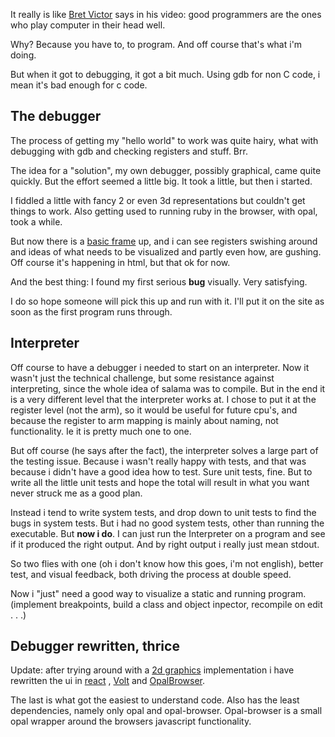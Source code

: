 It really is like [Bret Victor](http://worrydream.com/#!/InventingOnPrinciple) says in his video:
 good programmers are the ones who play computer in their head well.

Why? Because you have to, to program. And off course that's what i'm doing.

But when it got to debugging, it got a bit much. Using gdb for non C code, i mean it's bad enough
for c code.

## The debugger

The process of getting my "hello world" to work was quite hairy, what with debugging with gdb
and checking registers and stuff. Brr.

The idea for a "solution", my own debugger, possibly graphical, came quite quickly. But the effort seemed a
little big. It took a little, but then i started.

I fiddled a little with fancy 2 or even 3d representations but couldn't get things to work.
Also getting used to running ruby in the browser, with opal, took a while.

But now there is a [basic frame](https://github.com/ruby-x/salama-debugger) up,
and i can see registers swishing around and ideas of what needs
to be visualized and partly even how, are gushing. Off course it's happening in html,
but that ok for now.

And the best thing: I found my first serious **bug** visually. Very satisfying.

I do so hope someone will pick this up and run with it. I'll put it on the site as soon as the first
program runs through.

## Interpreter

Off course to have a debugger i needed to start on an interpreter.
Now it wasn't just the technical challenge, but some resistance against interpreting, since the whole
idea of salama was to compile. But in the end it is a very different level that the interpreter
works at. I chose to put it at the register level (not the arm), so it would be useful for future
cpu's, and because the register to arm mapping is mainly about naming, not functionality. Ie it is
pretty much one to one.

But off course (he says after the fact), the interpreter solves a large part of the testing
issue. Because i wasn't really happy with tests, and that was because i didn't have a good
idea how to test. Sure unit tests, fine. But to write all the little unit tests and hope the
total will result in what you want never struck me as a good plan.

Instead i tend to write system tests, and drop down to unit tests to find the bugs in system tests.
But i had no good system tests, other than running the executable. But **now i do**.
I can just run the Interpreter on a program and
see if it produced the right output. And by right output i really just mean stdout.

So two flies with one (oh i don't know how this goes, i'm not english), better test, and visual
feedback, both driving the process at double speed.

Now i "just" need a good way to visualize a static and running program. (implement breakpoints,
  build a class and object inpector, recompile on edit . . .)

## Debugger rewritten, thrice

Update: after trying around with a [2d graphics](https://github.com/orbitalimpact/opal-pixi)
implementation i have rewritten the ui in [react](https://github.com/catprintlabs/react.rb) ,
[Volt](https://github.com/voltrb/volt) and [OpalBrowser](https://github.com/opal/opal-browser).

The last is what got the easiest to understand code. Also has the least dependencies, namely
only opal and opal-browser. Opal-browser is a small opal wrapper around the browsers
javascript functionality.
